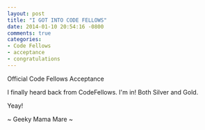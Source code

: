 ```yaml
---
layout: post
title: "I GOT INTO CODE FELLOWS"
date: 2014-01-10 20:54:16 -0800
comments: true
categories:
- Code Fellows
- acceptance
- congratulations
---
```

Official Code Fellows Acceptance

I finally heard back from CodeFellows.  I'm in!  Both Silver and Gold.

Yeay!

~ Geeky Mama Mare ~
